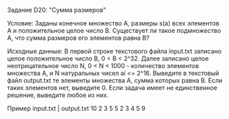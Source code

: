 Задание D20: "Сумма размеров"

Условие:
Заданы конечное множество A, размеры s(a) всех элементов A и
положительное целое число B. Существует ли такое подмножество A, что сумма
размеров его элементов равна B?

Исходные данные:
В первой строке текстового файла input.txt записано целое положительное число B, 0 < B < 2^32. 
Далее записано целое неотрицательное число N, 0 < N < 1000 - количество
элементов множества A, и N натуральных чисел ai <= 2^16. Выведите в текстовый файл
output.txt те элементы множества A, сумма которых равна B. Если таких элементов нет,
выведите 0. Если задача имеет не единственное решение, выведите любое из них.

Пример
input.txt     |     output.txt
10                 2 3 5
5
2 3 4 5 9
